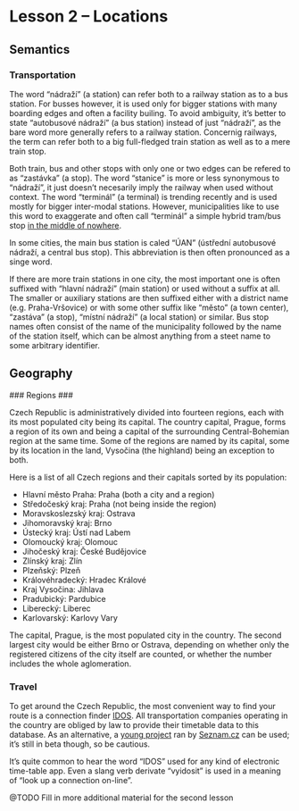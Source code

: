 # Lesson 2 – Locations #

## Semantics ##

### Transportation ###

The word “nádraží” (a station) can refer both to a railway station as to a bus station. For busses however, it is used only for bigger stations with many boarding edges and often a facility builing. To avoid ambiguity, it’s better to state “autobusové nádraží” (a bus station) instead of just “nádraží”, as the bare word more generally refers to a railway station. Concernig railways, the term can refer both to a big full-fledged train station as well as to a mere train stop.

Both train, bus and other stops with only one or two edges can be refered to as “zastávka” (a stop). The word “stanice” is more or less synonymous to “nádraží”, it just doesn’t necesarily imply the railway when used without context. The word “terminál” (a terminal) is trending recently and is used mostly for bigger inter-modal stations. However, municipalities like to use this word to exaggerate and often call “terminál” a simple hybrid tram/bus stop [in the middle of nowhere](https://mapy.cz/s/2W5aR).

In some cities, the main bus station is caled “ÚAN” (ústřední autobusové nádraží, a central bus stop). This abbreviation is then often pronounced as a singe word.

If there are more train stations in one city, the most important one is often suffixed with “hlavní nádraží” (main station) or used without a suffix at all. The smaller or auxiliary stations are then suffixed either with a district name (e.g. Praha-Vršovice) or with some other suffix like “město” (a town center), “zastáva” (a stop), “místní nádraží” (a local station) or similar. Bus stop names often consist of the name of the municipality followed by the name of the station itself, which can be almost anything from a steet name to some arbitrary identifier.

## Geography ##

### Regions ###

Czech Republic is administratively divided into fourteen regions, each with its most populated city being its capital. The country capital, Prague, forms a region of its own and being a capital of the surrounding Central-Bohemian region at the same time. Some of the regions are named by its capital, some by its location in the land, Vysočina (the highland) being an exception to both.

Here is a list of all Czech regions and their capitals sorted by its population:

* Hlavní město Praha: Praha (both a city and a region)
* Středočeský kraj: Praha (not being inside the region)
* Moravskoslezský kraj: Ostrava
* Jihomoravský kraj: Brno
* Ústecký kraj: Ústí nad Labem
* Olomoucký kraj: Olomouc
* Jihočeský kraj: České Budějovice
* Zlínský kraj: Zlín
* Plzeňský: Plzeň
* Královéhradecký: Hradec Králové
* Kraj Vysočina: Jihlava
* Pradubický: Pardubice
* Liberecký: Liberec
* Karlovarský: Karlovy Vary

The capital, Prague, is the most populated city in the country. The second largest city would be either Brno or Ostrava, depending on whether only the registered citizens of the city itself are counted, or whether the number includes the whole aglomeration.

### Travel ###

To get around the Czech Republic, the most convenient way to find your route is a connection finder [IDOS](https://jizdnirady.idnes.cz/). All transportation companies operating in the country are obliged by law to provide their timetable data to this database. As an alternative, a [young project](http://seznam.cz/jizdnirady/) ran by [Seznam.cz](http://seznam.cz/) can be used; it’s still in beta though, so be cautious.

It’s quite common to hear the word “IDOS” used for any kind of electronic time-table app. Even a slang verb derivate “vyidosit” is used in a meaning of “look up a connection on-line”.

@TODO Fill in more additional material for the second lesson